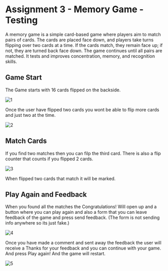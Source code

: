 # Assignment 3 - Memory Game - Testing
A memory game is a simple card-based game where players aim to match pairs of cards. The cards are placed face down, and players take turns flipping over two cards at a time. If the cards match, they remain face up; if not, they are turned back face down. The game continues until all pairs are matched. It tests and improves concentration, memory, and recognition skills.
## Game Start
The Game starts with 16 cards flipped on the backside.

![1](/public/ReadMe/1.png)

Once the user have flipped two cards you wont be able to flip more cards and just two at the time. 

![2](/public/ReadMe/2.png)

## Match Cards
If you find two matches then you can filp the third card.
There is also a flip counter that counts if you flipped 2 cards.

![3](/public/ReadMe/3.png)

When flipped two cards that match it will be marked.

## Play Again and Feedback
When you found all the matches the Congratulations! Will open up and a button where you can play again and also a form that you can leave feedback of the game and press send feedback. 
(The form is not sending info anywhere so its just fake.)

![4](/public/ReadMe/4.png)

Once you have made a comment and sent away the feedback the user will receive a Thanks for your feedback and you can continue with your game. And press Play again! And the game will restart.

![5](/public/ReadMe/5.png)
